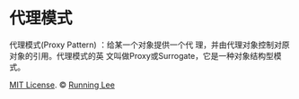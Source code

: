 # 代理模式

代理模式(Proxy Pattern) ：给某一个对象提供一个代 理，并由代理对象控制对原对象的引用。代理模式的英 文叫做Proxy或Surrogate，它是一种对象结构型模式。











[MIT License](https://opensource.org/licenses/mit-license.html). ©  [Running Lee](mailto:lihui870920@gmail.com)